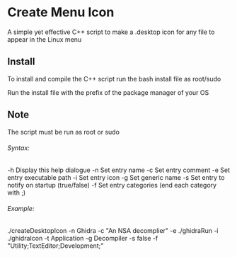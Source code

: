 # Create Menu Icon

A simple yet effective C++ script to make a .desktop icon for any file to appear in the Linux menu

## Install
To install and compile the C++ script run the bash install file as root/sudo

Run the install file with the prefix of the package manager of your OS

## Note
The script must be run as root or sudo

###### Syntax:
-h        Display this help dialogue
-n        Set entry name 
-c        Set entry comment 
-e        Set entry executable path 
-i        Set entry icon 
-g        Set generic name 
-s        Set entry to notify on startup (true/false) 
-f        Set entry categories (end each category with ;) 

###### Example: 
./createDesktopIcon -n Ghidra -c \"An NSA decomplier\" -e ./ghidraRun -i ./ghidraIcon -t Application -g Decompiler -s false -f \"Utility;TextEditor;Development;\" 
